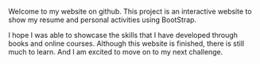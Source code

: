 Welcome to my website on github. This project is an interactive website to show my resume and personal activities using BootStrap.

I hope I was able to showcase the skills that I have developed through books and online courses. Although this website is finished, there is still much to learn. And I am excited to move on to my next challenge. 